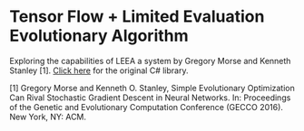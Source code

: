 # Tensor Flow + Limited Evaluation Evolutionary Algorithm

Exploring the capabilities of LEEA a system by Gregory Morse and Kenneth Stanley [1]. [Click here](http://eplex.cs.ucf.edu/software/LEEAv1-PublicRelease.zip) for the original C# library.

[1] Gregory Morse and Kenneth O. Stanley, Simple Evolutionary Optimization Can Rival Stochastic Gradient Descent in Neural Networks. In: Proceedings of the Genetic and Evolutionary Computation Conference (GECCO 2016). New York, NY: ACM.
